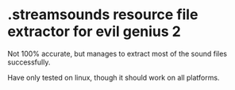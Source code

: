 # .streamsounds resource file extractor for evil genius 2

Not 100% accurate, but manages to extract most of the sound files successfully.

Have only tested on linux, though it should work on all platforms.
